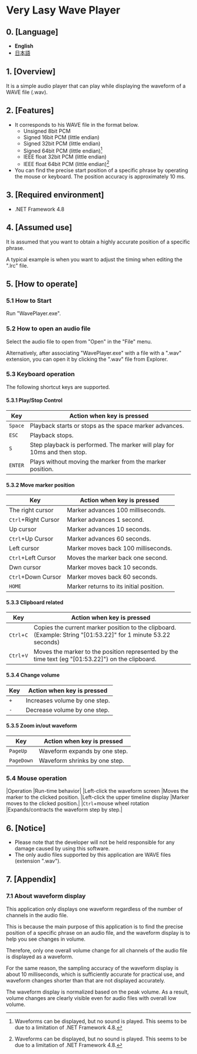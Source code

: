 # Very Lasy Wave Player

## 0. [Language]
+ **English**
+ [日本語](README.md)

## 1. [Overview]
It is a simple audio player that can play while displaying the waveform of a WAVE file (.wav).

## 2. [Features]
+ It corresponds to his WAVE file in the format below.
  + Unsigned 8bit PCM
  + Signed 16bit PCM (little endian)
  + Signed 32bit PCM (little endian)
  + Signed 64bit PCM (little endian)[^1]
  + IEEE float 32bit PCM (little endian)
  + IEEE float 64bit PCM (little endian)[^1]
+ You can find the precise start position of a specific phrase by operating the mouse or keyboard. The position accuracy is approximately 10 ms.

## 3. [Required environment]
+ .NET Framework 4.8
## 4. [Assumed use]
It is assumed that you want to obtain a highly accurate position of a specific phrase.

A typical example is when you want to adjust the timing when editing the ".lrc" file.

## 5. [How to operate]
### 5.1 How to Start
Run "WavePlayer.exe".

### 5.2 How to open an audio file
Select the audio file to open from "Open" in the "File" menu.

Alternatively, after associating "WavePlayer.exe" with a file with a ".wav" extension, you can open it by clicking the ".wav" file from Explorer.

### 5.3 Keyboard operation
The following shortcut keys are supported.

#### 5.3.1 Play/Stop Control

|Key | Action when key is pressed|
|--|--|
| `Space` | Playback starts or stops as the space marker advances.|
| `ESC` | Playback stops.|
|`S` |Step playback is performed. The marker will play for 10ms and then stop.|
|`ENTER`| Plays without moving the marker from the marker position.|

#### 5.3.2 Move marker position
|Key | Action when key is pressed|
|--|--|
|The right cursor |Marker advances 100 milliseconds.|
|`Ctrl`+Right Cursor| Marker advances 1 second.|
|Up cursor |Marker advances 10 seconds.|
|`Ctrl`+Up Cursor |Marker advances 60 seconds.|
|Left cursor |Marker moves back 100 milliseconds.|
|`Ctrl`+Left Cursor| Moves the marker back one second.|
|Dwn cursor |Marker moves back 10 seconds.|
|`Ctrl`+Down Cursor| Marker moves back 60 seconds.|
|`HOME` |Marker returns to its initial position.|

#### 5.3.3 Clipboard related
|Key | Action when key is pressed|
|--|--|
|`Ctrl`+`C` |Copies the current marker position to the clipboard. (Example: String "[01:53.22]" for 1 minute 53.22 seconds)|
|`Ctrl`+`V` |Moves the marker to the position represented by the time text (eg "[01:53.22]") on the clipboard.|

#### 5.3.4 Change volume
|Key | Action when key is pressed|
|--|--|
|`+` |Increases volume by one step.|
|`-`| Decrease volume by one step.|

#### 5.3.5 Zoom in/out waveform
|Key | Action when key is pressed|
|--|--|
|`PageUp`| Waveform expands by one step.|
|`PageDown`| Waveform shrinks by one step.|

### 5.4 Mouse operation
|Operation |Run-time behavior|
|Left-click the waveform screen |Moves the marker to the clicked position.
|Left-click the upper timeline display |Marker moves to the clicked position.|
|`Ctrl`+mouse wheel rotation |Expands/contracts the waveform step by step.|

## 6. [Notice]
+ Please note that the developer will not be held responsible for any damage caused by using this software.
+ The only audio files supported by this application are WAVE files (extension ".wav").

## 7. [Appendix]
### 7.1 About waveform display
This application only displays one waveform regardless of the number of channels in the audio file.

This is because the main purpose of this application is to find the precise position of a specific phrase on an audio file, and the waveform display is to help you see changes in volume.

Therefore, only one overall volume change for all channels of the audio file is displayed as a waveform.

For the same reason, the sampling accuracy of the waveform display is about 10 milliseconds, which is sufficiently accurate for practical use, and waveform changes shorter than that are not displayed accurately.

The waveform display is normalized based on the peak volume. As a result, volume changes are clearly visible even for audio files with overall low volume.

[^1]: Waveforms can be displayed, but no sound is played. This seems to be due to a limitation of .NET Framework 4.8.
